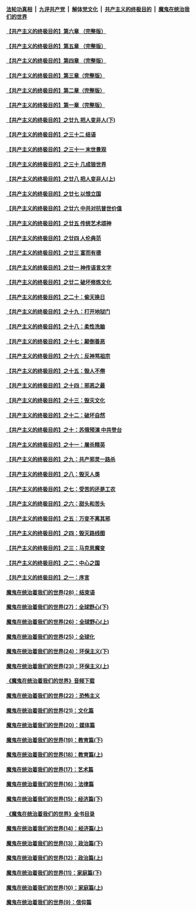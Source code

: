 ####  [法轮功真相](../../../../basic/blob/master/README.md?t=09230139) &nbsp;|&nbsp; [九评共产党](../../../../9ping.md/blob/master/README.md?t=09230139) &nbsp;|&nbsp; [解体党文化](../../../../jtdwh.md/blob/master/README.md?t=09230139)  &nbsp;|&nbsp; [共产主义的终极目的](../../../../gczydzjmd.md/blob/master/README.md?t=09230139) &nbsp;|&nbsp; [魔鬼在统治我们的世界](../../../../mgztzwmdsj.md/blob/master/README.md?t=09230139) 

#### [【共产主义的终极目的】第六章 （完整版）](../pages/nsc422/n11428913.md?t=09230139) 

#### [【共产主义的终极目的】第五章 （完整版）](../pages/nsc422/n11428912.md?t=09230139) 

#### [【共产主义的终极目的】第四章 （完整版）](../pages/nsc422/n11428907.md?t=09230139) 

#### [【共产主义的终极目的】第三章（完整版）](../pages/nsc422/n11428848.md?t=09230139) 

#### [【共产主义的终极目的】第二章（完整版）](../pages/nsc422/n11428831.md?t=09230139) 

#### [【共产主义的终极目的】第一章（完整版）](../pages/nsc422/n11417651.md?t=09230139) 

#### [【共产主义的终极目的】之廿九 把人变非人(下)](../pages/nsc422/n11344140.md?t=09230139) 

#### [【共产主义的终极目的】之三十二 结语](../pages/nsc422/n11360535.md?t=09230139) 

#### [【共产主义的终极目的】之三十一 末世景观](../pages/nsc422/n11351129.md?t=09230139) 

#### [【共产主义的终极目的】之三十 几成狼世界](../pages/nsc422/n11348280.md?t=09230139) 

#### [【共产主义的终极目的】之廿八 把人变非人(上)](../pages/nsc422/n11340492.md?t=09230139) 

#### [【共产主义的终极目的】之廿七 以恨立国](../pages/nsc422/n11336944.md?t=09230139) 

#### [【共产主义的终极目的】之廿六 中共对抗普世价值](../pages/nsc422/n11324785.md?t=09230139) 

#### [【共产主义的终极目的】之廿五 传统艺术颂神](../pages/nsc422/n11296396.md?t=09230139) 

#### [【共产主义的终极目的】之廿四 人伦典范](../pages/nsc422/n11296397.md?t=09230139) 

#### [【共产主义的终极目的】之廿三 富而有德](../pages/nsc422/n11283598.md?t=09230139) 

#### [【共产主义的终极目的】之廿一 神传语言文字](../pages/nsc422/n11263265.md?t=09230139) 

#### [【共产主义的终极目的】之廿二 破坏修炼文化](../pages/nsc422/n11245728.md?t=09230139) 

#### [【共产主义的终极目的】之二十：偷天换日](../pages/nsc422/n11238846.md?t=09230139) 

#### [【共产主义的终极目的】之十九：打开地狱门](../pages/nsc422/n11206376.md?t=09230139) 

#### [【共产主义的终极目的】之十八：柔性洗脑](../pages/nsc422/n11199994.md?t=09230139) 

#### [【共产主义的终极目的】之十七：颠倒善恶](../pages/nsc422/n11179782.md?t=09230139) 

#### [【共产主义的终极目的】之十六：反神骂祖宗](../pages/nsc422/n11166798.md?t=09230139) 

#### [【共产主义的终极目的】之十五：毁人不倦](../pages/nsc422/n11166792.md?t=09230139) 

#### [【共产主义的终极目的】之十四：邪恶之最](../pages/nsc422/n11150249.md?t=09230139) 

#### [【共产主义的终极目的】之十三：毁灭文化](../pages/nsc422/n11135227.md?t=09230139) 

#### [【共产主义的终极目的】之十二：破坏自然](../pages/nsc422/n11135214.md?t=09230139) 

#### [【共产主义的终极目的】之十：苏俄预演 中共登台](../pages/nsc422/n11118424.md?t=09230139) 

#### [【共产主义的终极目的】之十一：屠杀精英](../pages/nsc422/n11118442.md?t=09230139) 

#### [【共产主义的终极目的】之九：共产邪灵一路杀](../pages/nsc422/n11114139.md?t=09230139) 

#### [【共产主义的终极目的】之八：毁灭人类](../pages/nsc422/n11108503.md?t=09230139) 

#### [【共产主义的终极目的】之七：受苦的还是工农](../pages/nsc422/n11101809.md?t=09230139) 

#### [【共产主义的终极目的】之六：甜头和苦头](../pages/nsc422/n11096971.md?t=09230139) 

#### [【共产主义的终极目的】之五：万变不离其邪](../pages/nsc422/n11091285.md?t=09230139) 

#### [【共产主义的终极目的】之四：毁灭路线图](../pages/nsc422/n11086284.md?t=09230139) 

#### [【共产主义的终极目的】之三：马克思魔变](../pages/nsc422/n11061941.md?t=09230139) 

#### [【共产主义的终极目的】之二：中心之国](../pages/nsc422/n11047728.md?t=09230139) 

#### [【共产主义的终极目的】之一：序言](../pages/nsc422/n11086077.md?t=09230139) 

#### [魔鬼在统治着我们的世界(28)：结束语](../pages/nsc422/n10936246.md?t=09230139) 

#### [魔鬼在统治着我们的世界(27)：全球野心(下)](../pages/nsc422/n10928319.md?t=09230139) 

#### [魔鬼在统治着我们的世界(26)：全球野心(上)](../pages/nsc422/n10900318.md?t=09230139) 

#### [魔鬼在统治着我们的世界(25)：全球化](../pages/nsc422/n10788205.md?t=09230139) 

#### [魔鬼在统治着我们的世界(24)：环保主义(下)](../pages/nsc422/n10695307.md?t=09230139) 

#### [魔鬼在统治着我们的世界(23)：环保主义(上)](../pages/nsc422/n10688613.md?t=09230139) 

#### [《魔鬼在统治着我们的世界》音频下载](../pages/nsc422/n10635553.md?t=09230139) 

#### [魔鬼在统治着我们的世界(22)：恐怖主义](../pages/nsc422/n10614727.md?t=09230139) 

#### [魔鬼在统治着我们的世界(21)：文化篇](../pages/nsc422/n10597706.md?t=09230139) 

#### [魔鬼在统治着我们的世界(20)：媒体篇](../pages/nsc422/n10586579.md?t=09230139) 

#### [魔鬼在统治着我们的世界(19)：教育篇(下)](../pages/nsc422/n10564808.md?t=09230139) 

#### [魔鬼在统治着我们的世界(18)：教育篇(上)](../pages/nsc422/n10526970.md?t=09230139) 

#### [魔鬼在统治着我们的世界(17)：艺术篇](../pages/nsc422/n10499093.md?t=09230139) 

#### [魔鬼在统治着我们的世界(16)：法律篇](../pages/nsc422/n10485969.md?t=09230139) 

#### [魔鬼在统治着我们的世界(15)：经济篇(下)](../pages/nsc422/n10469975.md?t=09230139) 

#### [《魔鬼在统治着我们的世界》全书目录](../pages/nsc422/n10464261.md?t=09230139) 

#### [魔鬼在统治着我们的世界(14)：经济篇(上)](../pages/nsc422/n10457370.md?t=09230139) 

#### [魔鬼在统治着我们的世界(13)：政治篇(下)](../pages/nsc422/n10448270.md?t=09230139) 

#### [魔鬼在统治着我们的世界(12)：政治篇(上)](../pages/nsc422/n10444576.md?t=09230139) 

#### [魔鬼在统治着我们的世界(11)：家庭篇(下)](../pages/nsc422/n10440961.md?t=09230139) 

#### [魔鬼在统治着我们的世界(10)：家庭篇(上)](../pages/nsc422/n10435448.md?t=09230139) 

#### [魔鬼在统治着我们的世界(9)：信仰篇](../pages/nsc422/n10432159.md?t=09230139) 

